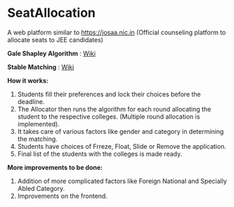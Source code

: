 # SeatAllocation

A web platform similar to https://josaa.nic.in (Official counseling platform to allocate seats to JEE candidates)

**Gale Shapley Algorithm** : [Wiki](https://en.wikipedia.org/wiki/Gale%E2%80%93Shapley_algorithm)

**Stable Matching** : [Wiki](https://en.wikipedia.org/wiki/Stable_marriage_problem)


**How it works:**

1. Students fill their preferences and lock their choices before the deadline.
2. The Allocator then runs the algorithm for each round allocating the student to the respective colleges. (Multiple round allocation is implemented).
3. It takes care of various factors like gender and category in determining the matching.
4. Students have choices of Frreze, Float, Slide or Remove the application.
5. Final list of the students with the colleges is made ready.

**More improvements to be done:**
1. Addition of more complicated factors like Foreign National and Specially Abled Category.
2. Improvements on the frontend.
